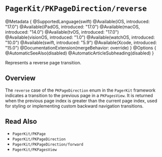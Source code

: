 # ``PagerKit/PKPageDirection/reverse``

@Metadata {
    @SupportedLanguage(swift)
    @Available(iOS, introduced: "17.0")
    @Available(iPadOS, introduced: "17.0")
    @Available(macOS, introduced: "14.0")
    @Available(tvOS, introduced: "17.0")
    @Available(visionOS, introduced: "1.0")
    @Available(watchOS, introduced: "10.0")
    @Available(swift, introduced: "5.9")
    @Available(Xcode, introduced: "15.0")
    @DocumentationExtension(mergeBehavior: override)
}
@Options {
    @AutomaticSeeAlso(disabled)
    @AutomaticArticleSubheading(disabled)
}

Represents a reverse page transition.

## Overview

The `reverse` case of the ``PKPageDirection`` enum in the `PagerKit` framework indicates a transition to the previous page in a ``PKPagesView``. It is returned when the previous page index is greater than the current page index, used for styling or implementing custom backward navigation transitions.

## Read Also
- ``PagerKit/PKPage``
- ``PagerKit/PKPageDirection``
- ``PagerKit/PKPageDirection/forward``
- ``PagerKit/PKPagesView``
